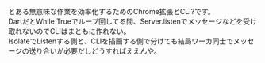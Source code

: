 とある無意味な作業を効率化するためのChrome拡張とCLI?です。  
DartだとWhile Trueでループ回してる間、Server.listenでメッセージなどを受け取れないのでCLIはまともに作れない。  
IsolateでListenする側と、CLIを描画する側で分けても結局ワーカ同士でメッセージの送り合いが必要だしどうすればええんや。